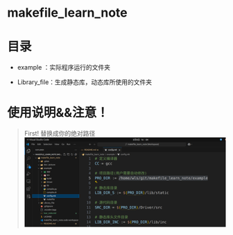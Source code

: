 # makefile_learn_note

# 目录

+ example ：实际程序运行的文件夹

+ Library_file：生成静态库，动态库所使用的文件夹

# 使用说明&&注意！
> First! 替换成你的绝对路径
![alt text](doc/picture/image.png)



